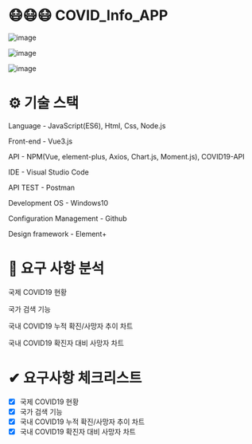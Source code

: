 # 😷😷😷 COVID_Info_APP

![image](https://user-images.githubusercontent.com/57929751/147959819-3cf163b7-4baf-4048-96ee-41b766752ea2.png)


![image](https://user-images.githubusercontent.com/57929751/148021917-c6a59610-8926-4c8e-9f0e-e52fe071fb2f.png)

![image](https://user-images.githubusercontent.com/57929751/147845154-4dc68d70-5f59-4820-a283-1e56627400b0.png)

# ⚙ 기술 스택

Language - JavaScript(ES6), Html, Css, Node.js

Front-end - Vue3.js

API - NPM(Vue, element-plus, Axios, Chart.js, Moment.js), COVID19-API

IDE - Visual Studio Code

API TEST - Postman

Development OS - Windows10

Configuration Management - Github

Design framework - Element+

# 📌 요구 사항 분석

국제 COVID19 현황

국가 검색 기능

국내 COVID19 누적 확진/사망자 추이 차트

국내 COVID19 확진자 대비 사망자 차트

# ✔ 요구사항 체크리스트

- [x] 국제 COVID19 현황
- [x] 국가 검색 기능
- [x] 국내 COVID19 누적 확진/사망자 추이 차트
- [x] 국내 COVID19 확진자 대비 사망자 차트
